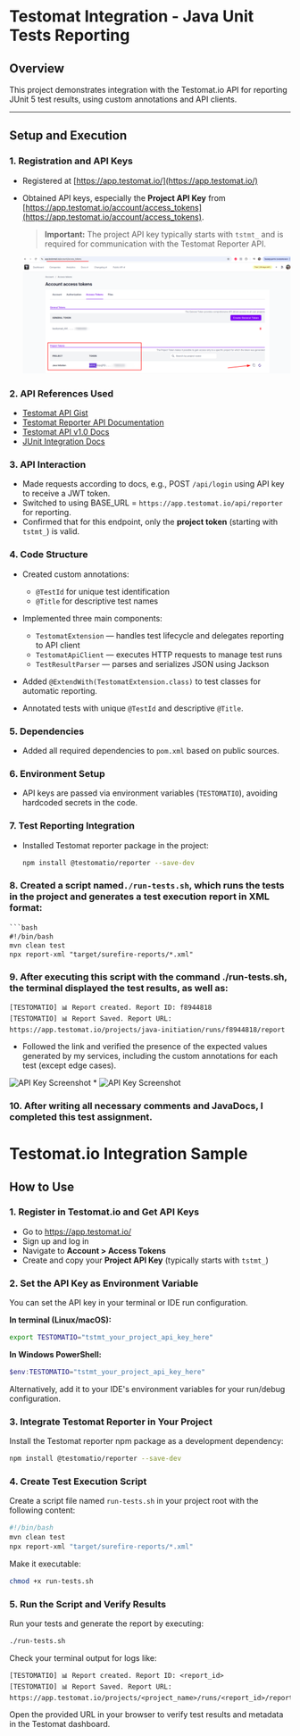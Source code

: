 # Testomat Integration - Java Unit Tests Reporting

## Overview

This project demonstrates integration with the Testomat.io API for reporting JUnit 5 test results, using custom
annotations and API clients.

---

## Setup and Execution

### 1. Registration and API Keys

- Registered at [https://app.testomat.io/](https://app.testomat.io/)
- Obtained API keys, especially the **Project API Key**
  from [https://app.testomat.io/account/access_tokens](https://app.testomat.io/account/access_tokens).
  > **Important:** The project API key typically starts with `tstmt_` and is required for communication with the
  Testomat Reporter API.
  
  ![API Key Screenshot](2025-05-26_16-18.png)


### 2. API References Used

- [Testomat API Gist](https://gist.github.com/DavertMik/31b776be62d6a0f99f1d95488b8ac2bd)
- [Testomat Reporter API Documentation](https://github.com/testomatio/reporter/blob/master/docs/api.md)
- [Testomat API v1.0 Docs](https://app.testomat.io/docs/api/1.0.html)
- [JUnit Integration Docs](https://docs.testomat.io/project/runs/reporter/junit/)

### 3. API Interaction

- Made requests according to docs, e.g., POST `/api/login` using API key to receive a JWT token.
- Switched to using BASE_URL = `https://app.testomat.io/api/reporter` for reporting.
- Confirmed that for this endpoint, only the **project token** (starting with `tstmt_`) is valid.

### 4. Code Structure

- Created custom annotations:
    - `@TestId` for unique test identification
    - `@Title` for descriptive test names
- Implemented three main components:
    - `TestomatExtension` — handles test lifecycle and delegates reporting to API client
    - `TestomatApiClient` — executes HTTP requests to manage test runs
    - `TestResultParser` — parses and serializes JSON using Jackson

- Added `@ExtendWith(TestomatExtension.class)` to test classes for automatic reporting.
- Annotated tests with unique `@TestId` and descriptive `@Title`.

### 5. Dependencies

- Added all required dependencies to `pom.xml` based on public sources.

### 6. Environment Setup

- API keys are passed via environment variables (`TESTOMATIO`), avoiding hardcoded secrets in the code.

### 7. Test Reporting Integration

- Installed Testomat reporter package in the project:
  ```bash
  npm install @testomatio/reporter --save-dev

### 8. Created a script named`./run-tests.sh`, which runs the tests in the project and generates a test execution report in XML format:

    ```bash
    #!/bin/bash
    mvn clean test
    npx report-xml "target/surefire-reports/*.xml"

### 9. After executing this script with the command ./run-tests.sh, the terminal displayed the test results, as well as:

    [TESTOMATIO] 📊 Report created. Report ID: f8944818
    [TESTOMATIO] 📊 Report Saved. Report URL: https://app.testomat.io/projects/java-initiation/runs/f8944818/report

- Followed the link and verified the presence of the expected values generated by my services, including the custom annotations for each test (except edge cases).

![API Key Screenshot](2025-05-26_15-19.png)
*
![API Key Screenshot](2025-05-26_15-20_1.png)

### 10. After writing all necessary comments and JavaDocs, I completed this test assignment.

# Testomat.io Integration Sample

## How to Use

### 1. Register in Testomat.io and Get API Keys

- Go to https://app.testomat.io/
- Sign up and log in
- Navigate to **Account > Access Tokens**
- Create and copy your **Project API Key** (typically starts with `tstmt_`)

### 2. Set the API Key as Environment Variable

You can set the API key in your terminal or IDE run configuration.

**In terminal (Linux/macOS):**

```bash
export TESTOMATIO="tstmt_your_project_api_key_here"
```

**In Windows PowerShell:**

```powershell
$env:TESTOMATIO="tstmt_your_project_api_key_here"
```

Alternatively, add it to your IDE's environment variables for your run/debug configuration.

### 3. Integrate Testomat Reporter in Your Project

Install the Testomat reporter npm package as a development dependency:

```bash
npm install @testomatio/reporter --save-dev
```

### 4. Create Test Execution Script

Create a script file named `run-tests.sh` in your project root with the following content:

```bash
#!/bin/bash
mvn clean test
npx report-xml "target/surefire-reports/*.xml"
```

Make it executable:

```bash
chmod +x run-tests.sh
```

### 5. Run the Script and Verify Results

Run your tests and generate the report by executing:

```bash
./run-tests.sh
```

Check your terminal output for logs like:

```
[TESTOMATIO] 📊 Report created. Report ID: <report_id>
[TESTOMATIO] 📊 Report Saved. Report URL: https://app.testomat.io/projects/<project_name>/runs/<report_id>/report
```

Open the provided URL in your browser to verify test results and metadata in the Testomat dashboard.





